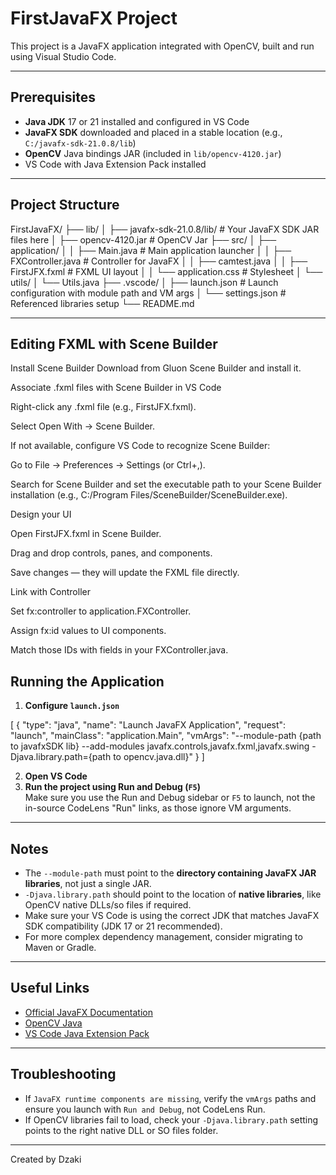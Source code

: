 # FirstJavaFX Project

This project is a JavaFX application integrated with OpenCV, built and run using Visual Studio Code.

---

## Prerequisites

- **Java JDK** 17 or 21 installed and configured in VS Code
- **JavaFX SDK** downloaded and placed in a stable location (e.g., `C:/javafx-sdk-21.0.8/lib`)
- **OpenCV** Java bindings JAR (included in `lib/opencv-4120.jar`)
- VS Code with Java Extension Pack installed

---

## Project Structure

FirstJavaFX/
├── lib/
│ ├── javafx-sdk-21.0.8/lib/ # Your JavaFX SDK JAR files here
│ ├── opencv-4120.jar # OpenCV Jar
├── src/
│ ├── application/
│ │ ├── Main.java # Main application launcher
│ │ ├── FXController.java # Controller for JavaFX
│ │ ├── camtest.java
│ │ ├── FirstJFX.fxml # FXML UI layout
│ │ └── application.css # Stylesheet
│ └── utils/
│ └── Utils.java
├── .vscode/
│ ├── launch.json # Launch configuration with module path and VM args
│ └── settings.json # Referenced libraries setup
└── README.md


---
## Editing FXML with Scene Builder

Install Scene Builder
Download from Gluon Scene Builder and install it.

Associate .fxml files with Scene Builder in VS Code

Right-click any .fxml file (e.g., FirstJFX.fxml).

Select Open With → Scene Builder.

If not available, configure VS Code to recognize Scene Builder:

Go to File → Preferences → Settings (or Ctrl+,).

Search for Scene Builder and set the executable path to your Scene Builder installation (e.g., C:/Program Files/SceneBuilder/SceneBuilder.exe).

Design your UI

Open FirstJFX.fxml in Scene Builder.

Drag and drop controls, panes, and components.

Save changes — they will update the FXML file directly.

Link with Controller

Set fx:controller to application.FXController.

Assign fx:id values to UI components.

Match those IDs with fields in your FXController.java.

## Running the Application

1. **Configure `launch.json`**

[
{
"type": "java",
"name": "Launch JavaFX Application",
"request": "launch",
"mainClass": "application.Main",
"vmArgs": "--module-path {path to javafxSDK lib} --add-modules javafx.controls,javafx.fxml,javafx.swing -Djava.library.path={path to opencv.java.dll}"
}
]


2. **Open VS Code**
3. **Run the project using Run and Debug (`F5`)**  
   Make sure you use the Run and Debug sidebar or `F5` to launch, not the in-source CodeLens "Run" links, as those ignore VM arguments.

---

## Notes

- The `--module-path` must point to the **directory containing JavaFX JAR libraries**, not just a single JAR.
- `-Djava.library.path` should point to the location of **native libraries**, like OpenCV native DLLs/so files if required.
- Make sure your VS Code is using the correct JDK that matches JavaFX SDK compatibility (JDK 17 or 21 recommended).
- For more complex dependency management, consider migrating to Maven or Gradle.

---

## Useful Links

- [Official JavaFX Documentation](https://openjfx.io/openjfx-docs/)
- [OpenCV Java](https://opencv.org/)
- [VS Code Java Extension Pack](https://marketplace.visualstudio.com/items?itemName=vscjava.vscode-java-pack)

---

## Troubleshooting

- If `JavaFX runtime components are missing`, verify the `vmArgs` paths and ensure you launch with `Run and Debug`, not CodeLens Run.
- If OpenCV libraries fail to load, check your `-Djava.library.path` setting points to the right native DLL or SO files folder.

---

Created by Dzaki

